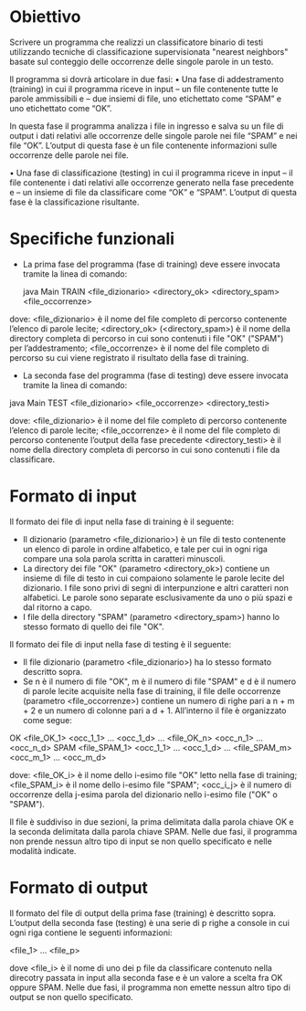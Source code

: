 # Obiettivo
Scrivere un programma che realizzi un classificatore binario di testi utilizzando tecniche di classificazione supervisionata "nearest neighbors" basate sul conteggio delle occorrenze delle singole parole in un testo.

Il programma si dovrà articolare in due fasi:
• Una fase di addestramento (training) in cui il programma riceve in input
– un file contenente tutte le parole ammissibili e
– due insiemi di file, uno etichettato come “SPAM” e uno etichettato come “OK”.

In questa fase il programma analizza i file in ingresso e salva su un file di output i dati relativi alle occorrenze delle singole parole nei file “SPAM” e nei file “OK”. L’output di questa fase è un file contenente informazioni sulle occorrenze delle parole nei file.

• Una fase di classificazione (testing) in cui il programma riceve in input
– il file contenente i dati relativi alle occorrenze generato nella fase precedente e
– un insieme di file da classificare come “OK” e “SPAM”.
L’output di questa fase è la classificazione risultante.

# Specifiche funzionali
- La prima fase del programma (fase di training) deve essere invocata tramite la linea di comando:

	java Main TRAIN <file_dizionario> <directory_ok> <directory_spam> <file_occorrenze>

dove:
<file_dizionario> è il nome del file completo di percorso contenente l’elenco di parole lecite;
<directory_ok> (<directory_spam>) è il nome della directory completa di percorso in cui sono contenuti i file "OK" ("SPAM") per l’addestramento;
<file_occorrenze> è il nome del file completo di percorso su cui viene registrato il risultato della fase di training.

- La seconda fase del programma (fase di testing) deve essere invocata tramite la linea di comando:

java Main TEST <file_dizionario> <file_occorrenze> <directory_testi>

dove:
<file_dizionario> è il nome del file completo di percorso contenente l’elenco di parole lecite;
<file_occorrenze> è il nome del file completo di percorso contenente l’output della fase precedente
<directory_testi> è il nome della directory completa di percorso in cui sono contenuti i file da classificare.

# Formato di input
Il formato dei file di input nella fase di training è il seguente:
- Il dizionario (parametro <file_dizionario>) è un file di testo contenente un elenco di parole in ordine alfabetico, e tale per cui in ogni riga compare una sola parola scritta in caratteri minuscoli.
- La directory dei file "OK" (parametro <directory_ok>) contiene un insieme di file di testo in cui compaiono solamente le parole lecite del dizionario. I file sono privi di segni di interpunzione e altri caratteri non alfabetici. Le parole sono separate esclusivamente da uno o più spazi e dal ritorno a capo.
- I file della directory "SPAM" (parametro <directory_spam>) hanno lo stesso formato di quello dei file "OK".

Il formato dei file di input nella fase di testing è il seguente:
- Il file dizionario (parametro <file_dizionario>) ha lo stesso formato descritto sopra.
- Se n è il numero di file "OK", m è il numero di file "SPAM" e d è il numero di parole lecite acquisite nella fase di training, il file delle occorrenze (parametro <file_occorrenze>) contiene un numero di righe pari a n + m + 2 e un numero di colonne pari a d + 1. All’interno il file è organizzato come segue:

OK
<file_OK_1> <occ_1_1> ... <occ_1_d>
...
<file_OK_n> <occ_n_1> ... <occ_n_d>
SPAM
<file_SPAM_1> <occ_1_1> ... <occ_1_d>
...
<file_SPAM_m> <occ_m_1> ... <occ_m_d>

dove:
<file_OK_i> è il nome dello i-esimo file "OK" letto nella fase di training;
<file_SPAM_i> è il nome dello i-esimo file "SPAM";
<occ_i_j> è il numero di occorrenze della j-esima parola del dizionario nello i-esimo file ("OK" o "SPAM").

Il file è suddiviso in due sezioni, la prima delimitata dalla parola chiave OK e la seconda delimitata dalla parola chiave SPAM.
Nelle due fasi, il programma non prende nessun altro tipo di input se non quello specificato e nelle modalità indicate.

# Formato di output
Il formato del file di output della prima fase (training) è descritto sopra. L’output della seconda fase (testing) è una serie di p righe a console in cui ogni riga contiene le seguenti informazioni:

<file_1> <etichetta>
...
<file_p> <etichetta>

dove <file_i> è il nome di uno dei p file da classificare contenuto nella direcotry passata in input alla seconda fase e <etichetta> è un valore a scelta fra OK oppure SPAM.
Nelle due fasi, il programma non emette nessun altro tipo di output se non quello specificato.